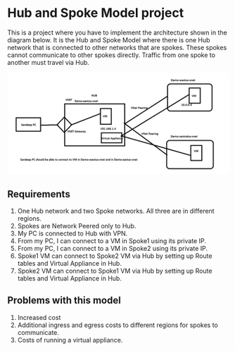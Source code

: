 # Hub and Spoke Model project

This is a project where you have to implement the architecture shown in the diagram below. It is the Hub and Spoke Model where there is one Hub network that is connected to other networks that are spokes. These spokes cannot communicate to other spokes directly. Traffic from one spoke to another must travel via Hub.

![Hub and Spoke Model diagram](../images/hub_and_spoke_diagram.jpg)

## Requirements


1. One Hub network and two Spoke networks. All three are in different regions.
2. Spokes are Network Peered only to Hub.
3. My PC is connected to Hub with VPN.
4. From my PC, I can connect to a VM in Spoke1 using its private IP.
5. From my PC, I can connect to a VM in Spoke2 using its private IP.
6. Spoke1 VM can connect to Spoke2 VM via Hub by setting up Route tables and Virtual Appliance in Hub.
7. Spoke2 VM can connect to Spoke1 VM via Hub by setting up Route tables and Virtual Appliance in Hub.

## Problems with this model

1. Increased cost
2. Additional ingress and egress costs to different regions for spokes to communicate.
3. Costs of running a virtual appliance. 


